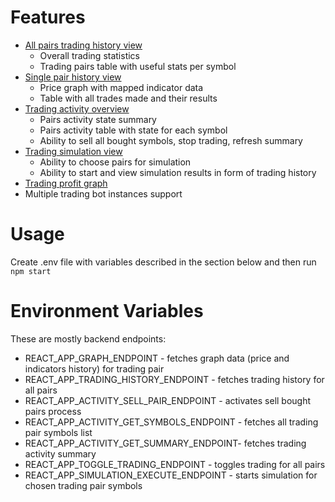 # Features

- [All pairs trading history view](https://github.com/vigil-man/trading-bot-ui/wiki/History)
    - Overall trading statistics
    - Trading pairs table with useful stats per symbol
- [Single pair history view](https://github.com/vigil-man/trading-bot-ui/wiki/PairHistory)
    - Price graph with mapped indicator data
    - Table with all trades made and their results
- [Trading activity overview](https://github.com/vigil-man/trading-bot-ui/wiki/Overview)
    - Pairs activity state summary
    - Pairs activity table with state for each symbol
    - Ability to sell all bought symbols, stop trading, refresh summary
- [Trading simulation view](https://github.com/vigil-man/trading-bot-ui/wiki/Simulation)
    - Ability to choose pairs for simulation
    - Ability to start and view simulation results in form of trading history
- [Trading profit graph](https://github.com/vigil-man/trading-bot-ui/wiki/Profit)
- Multiple trading bot instances support

# Usage

Create .env file with variables described in the section below and then run
`npm start`

# Environment Variables

These are mostly backend endpoints:

- REACT_APP_GRAPH_ENDPOINT - fetches graph data (price and indicators history) for trading pair
- REACT_APP_TRADING_HISTORY_ENDPOINT - fetches trading history for all pairs
- REACT_APP_ACTIVITY_SELL_PAIR_ENDPOINT - activates sell bought pairs process
- REACT_APP_ACTIVITY_GET_SYMBOLS_ENDPOINT - fetches all trading pair symbols list
- REACT_APP_ACTIVITY_GET_SUMMARY_ENDPOINT- fetches trading activity summary
- REACT_APP_TOGGLE_TRADING_ENDPOINT - toggles trading for all pairs
- REACT_APP_SIMULATION_EXECUTE_ENDPOINT - starts simulation for chosen trading pair symbols